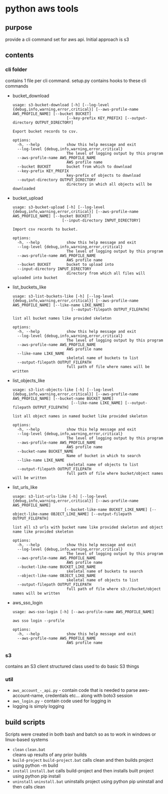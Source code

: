 # python aws tools

## purpose
provide a cli command set for aws api. Initial approach is s3

## contents
### cli folder
contains 1 file per cli command. setup.py contains hooks to these cli commands
- bucket_download 
  ```
  usage: s3-bucket-download [-h] [--log-level {debug,info,warning,error,critical}] [--aws-profile-name AWS_PROFILE_NAME] [--bucket BUCKET]
                          [--key-prefix KEY_PREFIX] [--output-directory OUTPUT_DIRECTORY]

  Export bucket records to csv.
  
  options:
    -h, --help            show this help message and exit
    --log-level {debug,info,warning,error,critical}
                          The level of logging output by this program
    --aws-profile-name AWS_PROFILE_NAME
                          AWS profile name
    --bucket BUCKET       bucket from which to download
    --key-prefix KEY_PREFIX
                          key-prefix of objects to download
    --output-directory OUTPUT_DIRECTORY
                          directory in which all objects will be downloaded
  ```
- bucket_upload 
  ```
  usage: s3-bucket-upload [-h] [--log-level {debug,info,warning,error,critical}] [--aws-profile-name AWS_PROFILE_NAME] [--bucket BUCKET]
                        [--input-directory INPUT_DIRECTORY]

  Import csv records to bucket.
  
  options:
    -h, --help            show this help message and exit
    --log-level {debug,info,warning,error,critical}
                          The level of logging output by this program
    --aws-profile-name AWS_PROFILE_NAME
                          AWS profile name
    --bucket BUCKET       bucket to upload into
    --input-directory INPUT_DIRECTORY
                          directory from which all files will uploaded into bucket
  ```
- list_buckets_like
  ```
  usage: s3-list-buckets-like [-h] [--log-level {debug,info,warning,error,critical}] [--aws-profile-name AWS_PROFILE_NAME] [--like-name LIKE_NAME]
                            [--output-filepath OUTPUT_FILEPATH]

  list all bucket names like provided skeleton
  
  options:
    -h, --help            show this help message and exit
    --log-level {debug,info,warning,error,critical}
                          The level of logging output by this program
    --aws-profile-name AWS_PROFILE_NAME
                          AWS profile name
    --like-name LIKE_NAME
                          skeletal name of buckets to list
    --output-filepath OUTPUT_FILEPATH
                          full path of file where names will be written

  ```
- list_objects_like
  ```
  usage: s3-list-objects-like [-h] [--log-level {debug,info,warning,error,critical}] [--aws-profile-name AWS_PROFILE_NAME] [--bucket-name BUCKET_NAME]
                            [--like-name LIKE_NAME] [--output-filepath OUTPUT_FILEPATH]

  list all object names in named bucket like provided skeleton
  
  options:
    -h, --help            show this help message and exit
    --log-level {debug,info,warning,error,critical}
                          The level of logging output by this program
    --aws-profile-name AWS_PROFILE_NAME
                          AWS profile name
    --bucket-name BUCKET_NAME
                          Name of bucket in which to search
    --like-name LIKE_NAME
                          skeletal name of objects to list
    --output-filepath OUTPUT_FILEPATH
                          full path of file where bucket/object names will be written

  ```
- list_urls_like
  ```
  usage: s3-list-urls-like [-h] [--log-level {debug,info,warning,error,critical}] [--aws-profile-name AWS_PROFILE_NAME]
                         [--bucket-like-name BUCKET_LIKE_NAME] [--object-like-name OBJECT_LIKE_NAME] [--output-filepath OUTPUT_FILEPATH]

  list all s3 urls with bucket name like provided skeleton and object name like provided skeleton
  
  options:
    -h, --help            show this help message and exit
    --log-level {debug,info,warning,error,critical}
                          The level of logging output by this program
    --aws-profile-name AWS_PROFILE_NAME
                          AWS profile name
    --bucket-like-name BUCKET_LIKE_NAME
                          skeletal name of buckets to search
    --object-like-name OBJECT_LIKE_NAME
                          skeletal name of objects to list
    --output-filepath OUTPUT_FILEPATH
                          full path of file where s3://bucket/object names will be written

  ```
- aws_sso_login
  ```
  usage: aws-sso-login [-h] [--aws-profile-name AWS_PROFILE_NAME]
  
  aws sso login --profile
  
  options:
    -h, --help            show this help message and exit
    --aws-profile-name AWS_PROFILE_NAME
                          AWS profile name
  ```
### s3
contains an S3 client structured class used to do basic S3 things
### util
- `aws_account_-_api.py` - contain code that is needed to parse aws-account-name, credentials etc... along with boto3 session
- `aws_login.py` - contain code used for logging in
- logging is simply logging

## build scripts
Scripts were created in both bash and batch so as to work in windows or linux-based systems
- `clean` `clean.bat`  
cleans up results of any prior builds
- `build-project` `build-project.bat`
calls clean and then builds project using python -m build
- `install` `install.bat` 
calls build-project and then installs built project using python pip install
- `uninstall` `uninstall.bat`
uninstalls project using python pip uninstall and then calls clean

